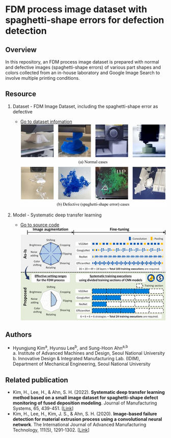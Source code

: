 # FDM process image dataset with spaghetti-shape errors for defection detection

## Overview
In this repository, an FDM process image dataset is prepared with normal and defective images (spaghetti-shape errors) of various part shapes and colors collected from an in-house laboratory and Google Image Search to involve multiple printing conditions.  

## Resource
1. Dataset - FDM Image Dataset, including the spaghetti-shape error as defective
    - [Go to dataset infomation](dataset/fdm_process_image_dataset.md)  
    ![](/dataset/sample_images.jpg)  

2. Model - Systematic deep transfer learning
    - [Go to source code](/model/systematic_deep_transfer_learning.md)  
    ![](/model/systematic_deep_transfer_learning.jpg)  

## Authors
- Hyungjung Kim<sup>a</sup>, Hyunsu Lee<sup>b</sup>, and Sung-Hoon Ahn<sup>a,b</sup>  
  a. Institute of Advanced Machines and Design, Seoul National University  
  b. Innovative Design & Integrated Manufacturing Lab. (IDIM), 
Department of Mechanical Engineering, Seoul National University

## Related publication
- Kim, H., Lee, H., & Ahn, S. H. (2022). **Systematic deep transfer learning method based on a small image dataset for spaghetti-shape defect monitoring of fused deposition modeling**. Journal of Manufacturing Systems, 65, 439-451. [[Link](https://doi.org/10.1016/j.jmsy.2022.10.009)]  
- Kim, H., Lee, H., Kim, J. S., & Ahn, S. H. (2020). **Image-based failure detection for material extrusion process using a convolutional neural network**. The International Journal of Advanced Manufacturing Technology, 111(5), 1291-1302. [[Link](https://doi.org/10.1007/s00170-020-06201-0)]
